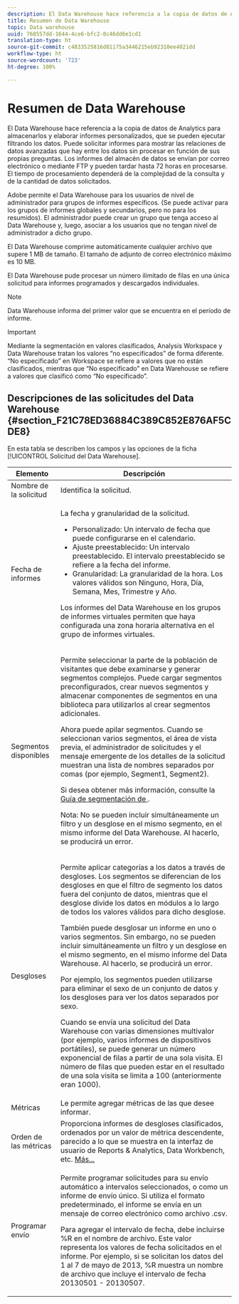 ```yaml
---
description: El Data Warehouse hace referencia a la copia de datos de Analytics para almacenarlos y elaborar informes personalizados, que se pueden ejecutar filtrando los datos. Puede solicitar informes para mostrar las relaciones de datos avanzadas que hay entre los datos sin procesar en función de sus propias preguntas. Los informes del almacén de datos se envían por correo electrónico o mediante FTP y pueden tardar hasta 72 horas en procesarse. El tiempo de procesamiento dependerá de la complejidad de la consulta y de la cantidad de datos solicitados.
title: Resumen de Data Warehouse
topic: Data warehouse
uuid: 768557dd-1644-4ce6-bfc2-8c46dd6e1cd1
translation-type: ht
source-git-commit: c4833525816d81175a3446215eb92310ee4021dd
workflow-type: ht
source-wordcount: '723'
ht-degree: 100%

---
```



# Resumen de Data Warehouse

El Data Warehouse hace referencia a la copia de datos de Analytics para almacenarlos y elaborar informes personalizados, que se pueden ejecutar filtrando los datos. Puede solicitar informes para mostrar las relaciones de datos avanzadas que hay entre los datos sin procesar en función de sus propias preguntas. Los informes del almacén de datos se envían por correo electrónico o mediante FTP y pueden tardar hasta 72 horas en procesarse. El tiempo de procesamiento dependerá de la complejidad de la consulta y de la cantidad de datos solicitados.

Adobe permite el Data Warehouse para los usuarios de nivel de administrador para grupos de informes específicos. (Se puede activar para los grupos de informes globales y secundarios, pero no para los resumidos). El administrador puede crear un grupo que tenga acceso al Data Warehouse y, luego, asociar a los usuarios que no tengan nivel de administrador a dicho grupo.

El Data Warehouse comprime automáticamente cualquier archivo que supere 1 MB de tamaño. El tamaño de adjunto de correo electrónico máximo es 10 MB.

El Data Warehouse pude procesar un número ilimitado de filas en una única solicitud para informes programados y descargados individuales.

>[!NOTE]
>
>Data Warehouse informa del primer valor que se encuentra en el período de informe.

>[!IMPORTANT]
>
>Mediante la segmentación en valores clasificados, Analysis Workspace y Data Warehouse tratan los valores “no especificados” de forma diferente. “No especificado” en Workspace se refiere a valores que no están clasificados, mientras que “No especificado” en Data Warehouse se refiere a valores que clasificó como “No especificado”.

## Descripciones de las solicitudes del Data Warehouse {#section_F21C78ED36884C389C852E876AF5CDE8}

En esta tabla se describen los campos y las opciones de la ficha [!UICONTROL Solicitud del Data Warehouse].

<table id="table_7325A2466866460E8B0AF7D696152713"> 
 <thead> 
  <tr> 
   <th colname="col1" class="entry"> Elemento </th> 
   <th colname="col2" class="entry"> Descripción </th> 
  </tr> 
 </thead>
 <tbody> 
  <tr> 
   <td colname="col1"> <span class="wintitle"> Nombre de la solicitud</span> </td> 
   <td colname="col2"> Identifica la solicitud. </td> 
  </tr> 
  <tr> 
   <td colname="col1"> <span class="wintitle"> Fecha de informes</span> </td> 
   <td colname="col2"> <p>La fecha y granularidad de la solicitud. </p> 
    <ul id="ul_C00F4529BD9E4113B517A61751B1DD5C"> 
     <li id="li_4D7C26812DF94ED7B64F985309541F46"> <span class="wintitle"> Personalizado</span>: Un intervalo de fecha que puede configurarse en el calendario. </li> 
     <li id="li_2B272087006847148A936350D1B2D523"> <span class="wintitle"> Ajuste preestablecido</span>: Un intervalo preestablecido. El intervalo preestablecido se refiere a la fecha del informe. </li> 
     <li id="li_745989965BB94D489FF7046587E13C42"> <span class="wintitle"> Granularidad</span>: La granularidad de la hora. Los valores válidos son Ninguno, Hora, Día, Semana, Mes, Trimestre y Año. </li> 
    </ul> <p>Los informes del Data Warehouse en los grupos de informes virtuales permiten que haya configurada una zona horaria alternativa en el grupo de informes virtuales. </p> </td> 
  </tr> 
  <tr> 
   <td colname="col1"> <span class="wintitle"> Segmentos disponibles</span> </td> 
   <td colname="col2"> <p>Permite seleccionar la parte de la población de visitantes que debe examinarse y generar segmentos complejos. Puede cargar segmentos preconfigurados, crear nuevos segmentos y almacenar componentes de segmentos en una biblioteca para utilizarlos al crear segmentos adicionales. </p> <p>Ahora puede apilar segmentos. Cuando se seleccionan varios segmentos, el área de vista previa, el administrador de solicitudes y el mensaje emergente de los detalles de la solicitud muestran una lista de nombres separados por comas (por ejemplo, Segment1, Segment2). </p> <p>Si desea obtener más información, consulte la <a href="/help/components/c-segmentation/seg-home.md">Guía de segmentación de </a>. </p> <p>Nota: No se pueden incluir simultáneamente un filtro y un desglose en el mismo segmento, en el mismo informe del Data Warehouse. Al hacerlo, se producirá un error. </p> </td> 
  </tr> 
  <tr> 
   <td colname="col1"> <span class="wintitle"> Desgloses</span> </td> 
   <td colname="col2"> <p>Permite aplicar categorías a los datos a través de desgloses. Los segmentos se diferencian de los desgloses en que el filtro de segmento los datos fuera del conjunto de datos, mientras que el desglose divide los datos en módulos a lo largo de todos los valores válidos para dicho desglose. </p> También puede desglosar un informe en uno o varios segmentos. Sin embargo, no se pueden incluir simultáneamente un filtro y un desglose en el mismo segmento, en el mismo informe del Data Warehouse. Al hacerlo, se producirá un error. <p> Por ejemplo, los segmentos pueden utilizarse para eliminar el sexo de un conjunto de datos y los desgloses para ver los datos separados por sexo. </p> <p>Cuando se envía una solicitud del Data Warehouse con varias dimensiones multivalor (por ejemplo, varios informes de dispositivos portátiles), se puede generar un número exponencial de filas a partir de una sola visita. El número de filas que pueden estar en el resultado de una sola visita se limita a 100 (anteriormente eran 1000). </p> </td> 
  </tr> 
  <tr> 
   <td colname="col1"> <span class="wintitle"> Métricas</span> </td> 
   <td colname="col2">Le permite agregar métricas de las que desee informar. </td> 
  </tr> 
  <tr> 
   <td colname="col1"><span class="wintitle"> Orden de las métricas</span> </td> 
   <td colname="col2">Proporciona informes de desgloses clasificados, ordenados por un valor de métrica descendente, parecido a lo que se muestra en la interfaz de usuario de Reports &amp; Analytics, Data Workbench, etc. <a href="/help/export/data-warehouse/sorting-by-metric.md"  > Más...</a> </td> 
  </tr> 
  <tr> 
   <td colname="col1"> <span class="wintitle"> Programar envío</span> </td> 
   <td colname="col2"> <p>Permite programar solicitudes para su envío automático a intervalos seleccionados, o como un informe de envío único. Si utiliza el formato predeterminado, el informe se envía en un mensaje de correo electrónico como archivo .csv. </p> <p>Para agregar el intervalo de fecha, debe incluirse <span class="filepath">%R</span> en el nombre de archivo. Este valor representa los valores de fecha solicitados en el informe. Por ejemplo, si se solicitan los datos del 1 al 7 de mayo de 2013, <span class="filepath">%R</span> muestra un nombre de archivo que incluye el intervalo de fecha 20130501 - 20130507. </p> </td> 
  </tr> 
 </tbody> 
</table>

